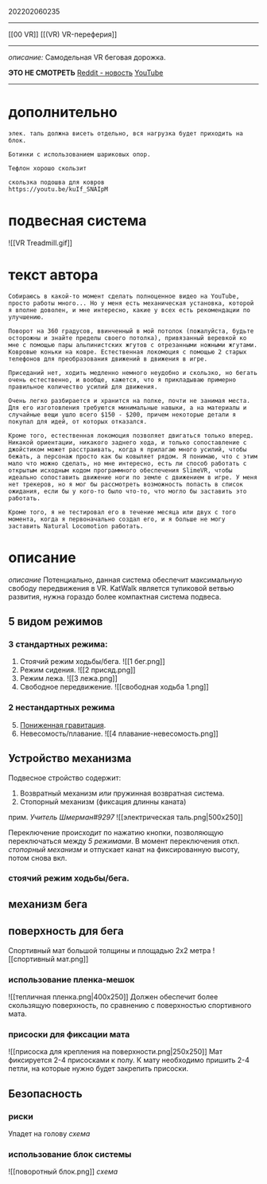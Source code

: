 202202060235
***
[[00 VR]] [[(VR) VR-переферия]]
***
*описание:*
Самодельная VR беговая дорожка.

**ЭТО НЕ СМОТРЕТЬ**
[Reddit - новость](https://www.reddit.com/r/virtualreality/comments/sh40at/found_on_tiktok_diy_vr_support_rig_by_user/)
[YouTube](https://www.youtube.com/channel/UCTYWMq6SbZFGOOzJxhEY1HA)

***
# дополнительно
```
элек. таль должна висеть отдельно, вся нагрузка будет приходить на блок.
```
```
Ботинки с использованием шариковых опор.
```
```
Тефлон хорошо скользит
```
```
скользка подошва для ковров
https://youtu.be/kuIf_SNAIpM
```
# подвесная система
![[VR Treadmill.gif]]
# текст автора
```
Собираюсь в какой-то момент сделать полноценное видео на YouTube, просто работы много... Но у меня есть механическая установка, которой я вполне доволен, и мне интересно, какие у всех есть рекомендации по улучшению.

Поворот на 360 градусов, ввинченный в мой потолок (пожалуйста, будьте осторожны и знайте пределы своего потолка), привязанный веревкой ко мне с помощью пары альпинистских жгутов с отрезанными ножными жгутами. Ковровые коньки на ковре. Естественная локомоция с помощью 2 старых телефонов для преобразования движений в движения в игре.

Приседаний нет, ходить медленно немного неудобно и скользко, но бегать очень естественно, и вообще, кажется, что я прикладываю примерно правильное количество усилий для движения.

Очень легко разбирается и хранится на полке, почти не занимая места. Для его изготовления требуются минимальные навыки, а на материалы и случайные вещи ушло всего $150 - $200, причем некоторые детали я покупал для идей, от которых отказался.

Кроме того, естественная локомоция позволяет двигаться только вперед. Никакой ориентации, никакого заднего хода, и только сопоставление с джойстиком может расстраивать, когда я прилагаю много усилий, чтобы бежать, а персонаж просто как бы ковыляет рядом. Я понимаю, что с этим мало что можно сделать, но мне интересно, есть ли способ работать с открытым исходным кодом программного обеспечения SlimeVR, чтобы идеально сопоставить движение ноги по земле с движением в игре. У меня нет трекеров, но я мог бы рассмотреть возможность попасть в список ожидания, если бы у кого-то было что-то, что могло бы заставить это работать.

Кроме того, я не тестировал его в течение месяца или двух с того момента, когда я первоначально создал его, и я больше не могу заставить Natural Locomotion работать.
```
# описание
*описание*
Потенциально, данная система обеспечит максимальную свободу передвижения в VR.
KatWalk является тупиковой ветвью развития, нужна гораздо более компактная система подвеса.

## 5 видом режимов
### 3 стандартных режима:
1. Стоячий режим ходьбы/бега.
![[1 бег.png]]
2. Режим сидения.
![[2 присяд.png]]
3. Режим лежа.
![[3 лежа.png]]
4. Свободное передвижение.
![[свободная ходьба 1.png]]
### 2 нестандартных режима
5. [Пониженная гравитация](https://youtu.be/1nYUoYjdgJU).
6. Невесомость/плавание.
![[4 плавание-невесомость.png]]

## Устройство механизма
Подвесное стройство содержит:
1. Возвратный механизм *или* пружинная возвратная система.
2. Стопорный механизм (фиксация длинны каната)

прим.
*Учитель Шмерман#9297*
![[электрическая таль.png|500x250]]

Переключение происходит по нажатию кнопки, позволяющую переключаться между *5 режимами*.
В момент переключения откл. *стопорный механизм* и отпускает канат на фиксированную высоту, потом снова вкл.

### стоячий режим ходьбы/бега.


## механизм бега

## поверхность для бега
Спортивный мат большой толщины и площадью 2x2 метра
![[спортивный мат.png]]



### использование пленка-мешок
![[тепличная пленка.png|400x250]]
Должен обеспечит более скользящую поверхность, по сравнению с поверхностью спортивного мата.

### присоски для фиксации мата
![[присоска для крепления на поверхности.png|250x250]]
Мат фиксируется 2-4 присосками к полу.
К мату необходимо пришить 2-4 петли, на которые нужно будет закрепить присоски.
## Безопасность
### риски
Упадет на голову
*схема*
### использование блок системы
![[поворотный блок.png]]
*схема*